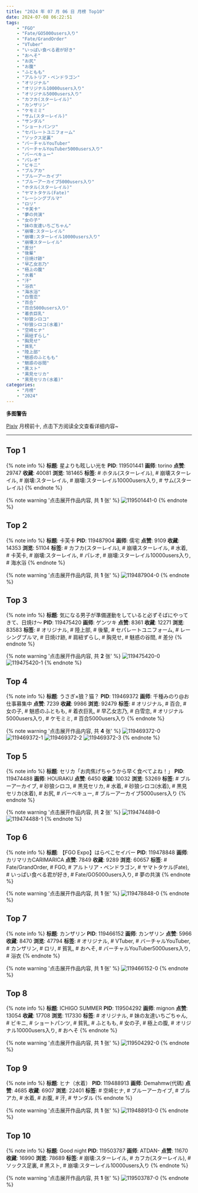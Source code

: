 ```yaml
---
title: "2024 年 07 月 06 日 月榜 Top10"
date: 2024-07-08 06:22:51
tags:
    - "FGO"
    - "Fate/GO5000users入り"
    - "Fate/GrandOrder"
    - "VTuber"
    - "いっぱい食べる君が好き"
    - "おへそ"
    - "お尻"
    - "お腹"
    - "ふともも"
    - "アルトリア・ペンドラゴン"
    - "オリジナル"
    - "オリジナル10000users入り"
    - "オリジナル5000users入り"
    - "カフカ(スターレイル)"
    - "カンザリン"
    - "ケモミミ"
    - "サム(スターレイル)"
    - "サンダル"
    - "ショートパンツ"
    - "セパレートユニフォーム"
    - "ソックス足裏"
    - "バーチャルYouTuber"
    - "バーチャルYouTuber5000users入り"
    - "バーベキュー"
    - "パレオ"
    - "ビキニ"
    - "ブルアカ"
    - "ブルーアーカイブ"
    - "ブルーアーカイブ5000users入り"
    - "ホタル(スターレイル)"
    - "ヤマトタケル(Fate)"
    - "レーシングブルマ"
    - "ロリ"
    - "卡芙卡"
    - "夢の共演"
    - "女の子"
    - "妹の友達いちごちゃん"
    - "崩壊:スターレイル"
    - "崩壊:スターレイル10000users入り"
    - "崩壊スターレイル"
    - "差分"
    - "後輩"
    - "日焼け跡"
    - "早乙女志乃"
    - "極上の腹"
    - "水着"
    - "汗"
    - "浴衣"
    - "海水浴"
    - "白雪恋"
    - "百合"
    - "百合5000users入り"
    - "着衣巨乳"
    - "砂狼シロコ"
    - "砂狼シロコ(水着)"
    - "空崎ヒナ"
    - "肩紐ずらし"
    - "胸見せ"
    - "貧乳"
    - "陸上部"
    - "魅惑のふともも"
    - "魅惑の谷間"
    - "黒スト"
    - "黒見セリカ"
    - "黒見セリカ(水着)"
categories:
    - "月榜"
    - "2024"
---
```


<i class="fa fa-triangle-exclamation"></i>**多图警告**<i class="fa fa-triangle-exclamation"></i>

[Pixiv](https://www.pixiv.net/) 月榜前十, 点击下方阅读全文查看详细内容~

<!-- more -->

---

## Top 1

{% note info %}
**标题**: 星よりも眩しい光を
**PID**: 119501441 **画师**: torino
**点赞**: 29747 **收藏**: 40081 **浏览**: 181465
**标签**: # ホタル(スターレイル), # 崩壊スターレイル, # 崩壊:スターレイル, # 崩壊:スターレイル10000users入り, # サム(スターレイル)
{% endnote %}

{% note warning '点击展开作品内容, 共 **1** 张' %}
![119501441-0](https://i.pixiv.re/img-original/img/2024/06/10/00/01/02/119501441_p0.jpg)
{% endnote %}

## Top 2

{% note info %}
**标题**: 卡芙卡
**PID**: 119487904 **画师**: 儒宅
**点赞**: 9109 **收藏**: 14353 **浏览**: 51104
**标签**: # カフカ(スターレイル), # 崩壊スターレイル, # 水着, # 卡芙卡, # 崩壊:スターレイル, # パレオ, # 崩壊:スターレイル10000users入り, # 海水浴
{% endnote %}

{% note warning '点击展开作品内容, 共 **1** 张' %}
![119487904-0](https://i.pixiv.re/img-original/img/2024/06/09/18/00/12/119487904_p0.jpg)
{% endnote %}

## Top 3

{% note info %}
**标题**: 気になる男子が準備運動をしていると必ずそばにやってきて、日焼け～
**PID**: 119475420 **画师**: ゲンツキ
**点赞**: 8361 **收藏**: 12271 **浏览**: 83583
**标签**: # オリジナル, # 陸上部, # 後輩, # セパレートユニフォーム, # レーシングブルマ, # 日焼け跡, # 肩紐ずらし, # 胸見せ, # 魅惑の谷間, # 差分
{% endnote %}

{% note warning '点击展开作品内容, 共 **2** 张' %}
![119475420-0](https://i.pixiv.re/img-original/img/2024/06/09/09/00/14/119475420_p0.jpg)
![119475420-1](https://i.pixiv.re/img-original/img/2024/06/09/09/00/14/119475420_p1.jpg)
{% endnote %}

## Top 4

{% note info %}
**标题**: うさぎ×狼？猫？
**PID**: 119469372 **画师**: 千種みのり@お仕事募集中
**点赞**: 7239 **收藏**: 9986 **浏览**: 92479
**标签**: # オリジナル, # 百合, # 女の子, # 魅惑のふともも, # 着衣巨乳, # 早乙女志乃, # 白雪恋, # オリジナル5000users入り, # ケモミミ, # 百合5000users入り
{% endnote %}

{% note warning '点击展开作品内容, 共 **4** 张' %}
![119469372-0](https://i.pixiv.re/img-original/img/2024/06/09/01/34/14/119469372_p0.jpg)
![119469372-1](https://i.pixiv.re/img-original/img/2024/06/09/01/34/14/119469372_p1.jpg)
![119469372-2](https://i.pixiv.re/img-original/img/2024/06/09/01/34/14/119469372_p2.jpg)
![119469372-3](https://i.pixiv.re/img-original/img/2024/06/09/01/34/14/119469372_p3.jpg)
{% endnote %}

## Top 5

{% note info %}
**标题**: セリカ「お肉焦げちゃうから早く食べてよね！」
**PID**: 119474488 **画师**: HOURAKU
**点赞**: 6450 **收藏**: 10032 **浏览**: 53269
**标签**: # ブルーアーカイブ, # 砂狼シロコ, # 黒見セリカ, # 水着, # 砂狼シロコ(水着), # 黒見セリカ(水着), # お尻, # バーベキュー, # ブルーアーカイブ5000users入り
{% endnote %}

{% note warning '点击展开作品内容, 共 **2** 张' %}
![119474488-0](https://i.pixiv.re/img-original/img/2024/06/09/08/00/09/119474488_p0.jpg)
![119474488-1](https://i.pixiv.re/img-original/img/2024/06/09/08/00/09/119474488_p1.jpg)
{% endnote %}

## Top 6

{% note info %}
**标题**: 【FGO Expo】はらぺこセイバー
**PID**: 119478848 **画师**: カリマリカCARIMARICA
**点赞**: 7849 **收藏**: 9289 **浏览**: 60657
**标签**: # Fate/GrandOrder, # FGO, # アルトリア・ペンドラゴン, # ヤマトタケル(Fate), # いっぱい食べる君が好き, # Fate/GO5000users入り, # 夢の共演
{% endnote %}

{% note warning '点击展开作品内容, 共 **1** 张' %}
![119478848-0](https://i.pixiv.re/img-original/img/2024/06/09/11/54/13/119478848_p0.jpg)
{% endnote %}

## Top 7

{% note info %}
**标题**: カンザリン
**PID**: 119466152 **画师**: カンザリン
**点赞**: 5966 **收藏**: 8470 **浏览**: 47794
**标签**: # オリジナル, # VTuber, # バーチャルYouTuber, # カンザリン, # ロリ, # 貧乳, # おへそ, # バーチャルYouTuber5000users入り, # 浴衣
{% endnote %}

{% note warning '点击展开作品内容, 共 **1** 张' %}
![119466152-0](https://i.pixiv.re/img-original/img/2024/06/09/00/00/53/119466152_p0.png)
{% endnote %}

## Top 8

{% note info %}
**标题**: ICHIGO SUMMER
**PID**: 119504292 **画师**: mignon
**点赞**: 13054 **收藏**: 17708 **浏览**: 117330
**标签**: # オリジナル, # 妹の友達いちごちゃん, # ビキニ, # ショートパンツ, # 貧乳, # ふともも, # 女の子, # 極上の腹, # オリジナル10000users入り, # おへそ
{% endnote %}

{% note warning '点击展开作品内容, 共 **1** 张' %}
![119504292-0](https://i.pixiv.re/img-original/img/2024/06/10/01/23/35/119504292_p0.jpg)
{% endnote %}

## Top 9

{% note info %}
**标题**: ヒナ（水着）
**PID**: 119488913 **画师**: Demahmw(代碼)
**点赞**: 4685 **收藏**: 6907 **浏览**: 22401
**标签**: # 空崎ヒナ, # ブルーアーカイブ, # ブルアカ, # 水着, # お腹, # 汗, # サンダル
{% endnote %}

{% note warning '点击展开作品内容, 共 **1** 张' %}
![119488913-0](https://i.pixiv.re/img-original/img/2024/06/09/18/29/12/119488913_p0.jpg)
{% endnote %}

## Top 10

{% note info %}
**标题**: Good night
**PID**: 119503787 **画师**: ATDAN-
**点赞**: 11670 **收藏**: 16990 **浏览**: 78689
**标签**: # 崩壊:スターレイル, # カフカ(スターレイル), # ソックス足裏, # 黒スト, # 崩壊:スターレイル10000users入り
{% endnote %}

{% note warning '点击展开作品内容, 共 **1** 张' %}
![119503787-0](https://i.pixiv.re/img-original/img/2024/06/10/01/31/45/119503787_p0.png)
{% endnote %}
